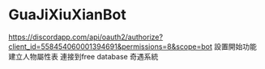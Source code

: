 # GuaJiXiuXianBot
https://discordapp.com/api/oauth2/authorize?client_id=558454060001394691&permissions=8&scope=bot
設置開始功能
建立人物屬性表
連接到free database
奇遇系統
